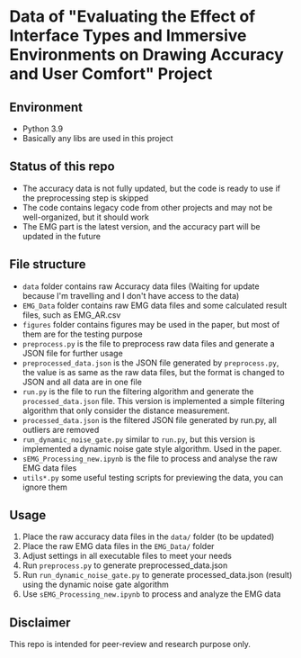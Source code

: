 # Data of "Evaluating the Effect of Interface Types and Immersive Environments on Drawing Accuracy and User Comfort" Project

## Environment
- Python 3.9
- Basically any libs are used in this project

## Status of this repo
- The accuracy data is not fully updated, but the code is ready to use if the preprocessing step is skipped
- The code contains legacy code from other projects and may not be well-organized, but it should work
- The EMG part is the latest version, and the accuracy part will be updated in the future

## File structure
- `data` folder contains raw Accuracy data files (Waiting for update because I'm travelling and I don't have access to the data)
- `EMG_Data` folder contains raw EMG data files and some calculated result files, such as EMG_AR.csv
- `figures` folder contains figures may be used in the paper, but most of them are for the testing purpose
- `preprocess.py` is the file to preprocess raw data files and generate a JSON file for further usage
- `preprocessed_data.json` is the JSON file generated by `preprocess.py`, the value is as same as the raw data files, but the format is changed to JSON and all data are in one file
- `run.py` is the file to run the filtering algorithm and generate the `processed_data.json` file. This version is implemented a simple filtering algorithm that only consider the distance measurement.
- `processed_data.json` is the filtered JSON file generated by run.py, all outliers are removed
- `run_dynamic_noise_gate.py` similar to `run.py`, but this version is implemented a dynamic noise gate style algorithm. Used in the paper.
- `sEMG_Processing_new.ipynb` is the file to process and analyse the raw EMG data files
- `utils*.py` some useful testing scripts for previewing the data, you can ignore them

## Usage
1. Place the raw accuracy data files in the `data/` folder (to be updated)
2. Place the raw EMG data files in the `EMG_Data/` folder
3. Adjust settings in all executable files to meet your needs
4. Run `preprocess.py` to generate preprocessed_data.json
5. Run `run_dynamic_noise_gate.py` to generate processed_data.json (result) using the dynamic noise gate algorithm
6. Use `sEMG_Processing_new.ipynb` to process and analyze the EMG data

## Disclaimer
This repo is intended for peer-review and research purpose only. 

